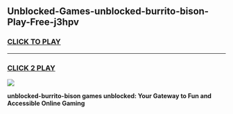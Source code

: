 
## Unblocked-Games-unblocked-burrito-bison-Play-Free-j3hpv
<h3>
<a href="https://premium76.site?title=unblocked-burrito-bison&ref=19M">CLICK TO PLAY</a></h3>
<hr>

<h3>
<a href="https://premium76.site?title=unblocked-burrito-bison&ref=19M">CLICK 2 PLAY</a>
  
</h3>

<a href="https://premium76.site?title=unblocked-burrito-bison&ref=19M"><img src="https://clearcache.store/games.png"></a>


**unblocked-burrito-bison games unblocked: Your Gateway to Fun and Accessible Online Gaming**
